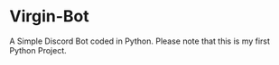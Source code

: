 # Virgin-Bot
A Simple Discord Bot coded in Python. Please note that this is my first Python Project.
